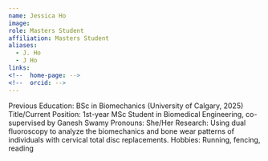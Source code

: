 ```yaml
---
name: Jessica Ho
image: 
role: Masters Student
affiliation: Masters Student
aliases:
  - J. Ho
  - J Ho
links:
<!--  home-page: -->
<!--  orcid: -->
---
```


Previous Education: BSc in Biomechanics (University of Calgary, 2025)
Title/Current Position: 1st-year MSc Student in Biomedical Engineering, co-supervised by Ganesh Swamy
Pronouns: She/Her
Research: Using dual fluoroscopy to analyze the biomechanics and bone wear patterns of individuals with cervical total disc replacements.
Hobbies: Running, fencing, reading
